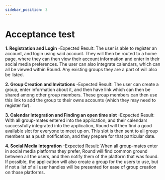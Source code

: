 ```yaml
---
sidebar_position: 3
---
```

# Acceptance test

**1. Registration and Login**
-Expected Result: The user is able to register an account, and login using said account. They will then be routed to a home page, where they can then view their account information and enter in their social media preferences. The user can also integrate calendars, which can all be viewed within Round. Any existing groups they are a part of will also be listed.

**2. Group Creation and Invitations**
-Expected Result: The user can create a group, enter information about it, and then have link which can then be shared among other group members. These group members can then use this link to add the group to their owns accounts (which they may need to register for).

**3. Calendar Integration and Finding an open time slot**
-Expected Result: With all group-mates entered into the application, and their calendars successfully integrated into the application, Round will then find a good available slot for everyone to meet up on. This slot is then sent to all group members as a push notification, and they prepare for that particular date.

**4. Social Media Integration**
-Expected Result: When all group-mates enter in social media platforms they prefer, Round will find common ground between all the users, and then notify them of the platform that was found. If possible, the application will also create a group for the users to use, but if not a list of all user handles will be presented for ease of group creation on those platforms.
